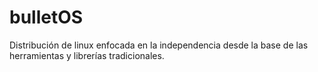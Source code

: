 # bulletOS

Distribución de linux enfocada en la independencia desde la base de las herramientas y librerías tradicionales.
